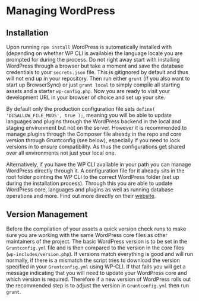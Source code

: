 # Managing WordPress

## Installation

Upon running `npm install` WordPress is automatically installed with (depending on whether WP CLI is available) the language locale you are prompted for during the process. Do not right away start with installing WordPress through a browser but take a moment and save the database credentials to your `secrets.json` file. This is gitignored by default and thus will not end up in your repository. Then run either `grunt` (if you also want to start up BrowserSync) or just `grunt local` to simply compile all starting assets and a starter `wp-config.php`. Now you are ready to visit your development URL in your browser of choice and set up your site.

By default only the production configuration file sets `define( 'DISALLOW_FILE_MODS', true );`, meaning you will be able to update languages and plugins through the WordPress backend in the local and staging environment but not on the server. However it is recommended to manage plugins through the Composer file already in the repo and core version through Gruntconfig (see below), especially if you need to lock versions in to ensure compatibility. As thus the configurations get shared over all environments not just your local one.

Alternatively, if you have the WP CLI available in your path you can manage WordPress directly through it. A configuration file for it already sits in the root folder pointing the WP CLI to the correct WordPress folder (set up during the installation process). Through this you are able to update WordPress core, languages and plugins as well as running database operations and more. Find out more directly on their [website](http://wp-cli.org/).

## Version Management

Before the compilation of your assets a quick version check runs to make sure you are working with the same WordPress core files as other maintainers of the project. The basic WordPress version is to be set in the `Gruntconfig.yml` file and is then compared to the version in the core files (`wp-includes/version.php`). If versions match everything is good and will run normally, if there is a mismatch the script tries to download the version specified in your `Gruntconfig.yml` using WP-CLI. If that fails you will get a message indicating that you will need to update your WordPress core and which version is required. Therefore if a new version of WordPress rolls out the recommended step is to adjust the version in `Gruntconfig.yml` then run `grunt`.
